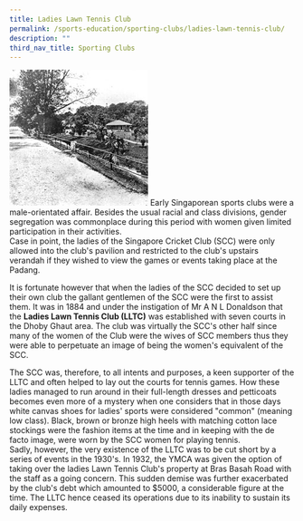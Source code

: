 ```yaml
---
title: Ladies Lawn Tennis Club
permalink: /sports-education/sporting-clubs/ladies-lawn-tennis-club/
description: ""
third_nav_title: Sporting Clubs
---
```

![Ladies Lawn Tennis Club](/images/Sport%20Education/Sporting%20Clubs/LadiesLTC.jpeg)
Early Singaporean sports clubs were a male-orientated affair. Besides the usual racial and class divisions, gender segregation was commonplace during this period with women given limited participation in their activities.   
Case in point, the ladies of the Singapore Cricket Club (SCC) were only allowed into the club's pavilion and restricted to the club's upstairs verandah if they wished to view the games or events taking place at the Padang.

It is fortunate however that when the ladies of the SCC decided to set up their own club the gallant gentlemen of the SCC were the first to assist them. It was in 1884 and under the instigation of Mr A N L Donaldson that the **Ladies Lawn Tennis Club (LLTC)** was established with seven courts in the Dhoby Ghaut area. The club was virtually the SCC's other half since many of the women of the Club were the wives of SCC members thus they were able to perpetuate an image of being the women's equivalent of the SCC.   

The SCC was, therefore, to all intents and purposes, a keen supporter of the LLTC and often helped to lay out the courts for tennis games. How these ladies managed to run around in their full-length dresses and petticoats becomes even more of a mystery when one considers that in those days white canvas shoes for ladies' sports were considered "common" (meaning low class). Black, brown or bronze high heels with matching cotton lace stockings were the fashion items at the time and in keeping with the de facto image, were worn by the SCC women for playing tennis.   
Sadly, however, the very existence of the LLTC was to be cut short by a series of events in the 1930's. In 1932, the YMCA was given the option of taking over the ladies Lawn Tennis Club's property at Bras Basah Road with the staff as a going concern. This sudden demise was further exacerbated by the club's debt which amounted to $5000, a considerable figure at the time. The LLTC hence ceased its operations due to its inability to sustain its daily expenses.